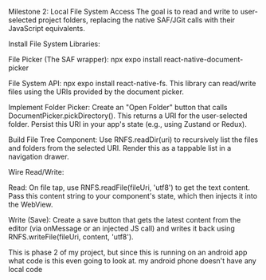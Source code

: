 Milestone 2: Local File System Access
The goal is to read and write to user-selected project folders, replacing the native SAF/JGit calls with their JavaScript equivalents.

Install File System Libraries:

File Picker (The SAF wrapper): npx expo install react-native-document-picker

File System API: npx expo install react-native-fs. This library can read/write files using the URIs provided by the document picker.

Implement Folder Picker: Create an "Open Folder" button that calls DocumentPicker.pickDirectory(). This returns a URI for the user-selected folder. Persist this URI in your app's state (e.g., using Zustand or Redux).

Build File Tree Component: Use RNFS.readDir(uri) to recursively list the files and folders from the selected URI. Render this as a tappable list in a navigation drawer.

Wire Read/Write:

Read: On file tap, use RNFS.readFile(fileUri, 'utf8') to get the text content. Pass this content string to your <CodeEditor> component's state, which then injects it into the WebView.

Write (Save): Create a save button that gets the latest content from the editor (via onMessage or an injected JS call) and writes it back using RNFS.writeFile(fileUri, content, 'utf8').

This is phase 2 of my project, but since this is running on an android app what code is this even going to look at. my android phone doesn't have any local code